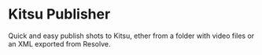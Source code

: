 # Kitsu Publisher
Quick and easy publish shots to Kitsu, ether from a folder with video files or an XML exported from Resolve.